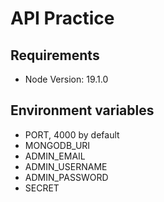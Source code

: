 # API Practice

## Requirements

- Node Version: 19.1.0

## Environment variables

- PORT, 4000 by default
- MONGODB_URI
- ADMIN_EMAIL
- ADMIN_USERNAME
- ADMIN_PASSWORD
- SECRET
